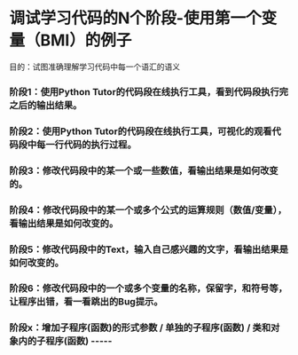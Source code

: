 # 调试学习代码的N个阶段-使用第一个变量（BMI）的例子

目的：试图准确理解学习代码中每一个语汇的语义

### 阶段1：使用Python Tutor的代码段在线执行工具，看到代码段执行完之后的输出结果。

### 阶段2：使用Python Tutor的代码段在线执行工具，可视化的观看代码段中每一行代码的执行过程。

### 阶段3：修改代码段中的某一个或一些数值，看输出结果是如何改变的。

### 阶段4：修改代码段中的某一个或多个公式的运算规则（数值/变量），看输出结果是如何改变的。

### 阶段5：修改代码段中的Text，输入自己感兴趣的文字，看输出结果是如何改变的。

### 阶段6：修改代码段中的一个或多个变量的名称，保留字，和符号等，让程序出错，看一看跳出的Bug提示。

### 阶段x：增加子程序(函数)的形式参数 / 单独的子程序(函数) / 类和对象内的子程序(函数) -----

